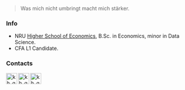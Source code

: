 > Was mich nicht umbringt macht mich stärker.

### Info
* NRU [Higher School of Economics](https://www.hse.ru/en/), B.Sc. in Economics, minor in Data Science. 
* CFA L1 Candidate.

### Contacts
[<img align="left" alt="kh_gleb_linkedin" width="30px" src="https://cdns.iconmonstr.com/wp-content/assets/preview/2012/240/iconmonstr-linkedin-3.png"/>](https://www.linkedin.com/in/khaykingleb)
[<img align="left" alt="kh_gleb_kaggle" width="30px" src="https://img.icons8.com/windows/32/000000/kaggle.svg"/>](https://www.kaggle.com/glebkhaykin)
[<img align="left" alt="kh_gleb_telegram" width="30px" src="https://img.icons8.com/wired/64/000000/telegram-app.svg"/>](https://telegram.me/khaykingleb)
